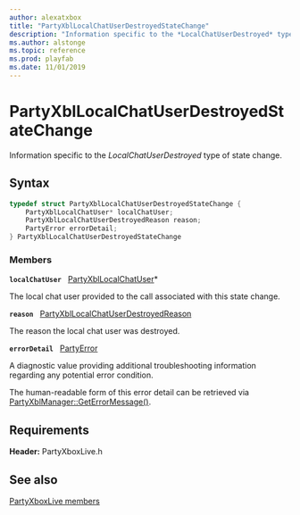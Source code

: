 ```yaml
---
author: alexatxbox
title: "PartyXblLocalChatUserDestroyedStateChange"
description: "Information specific to the *LocalChatUserDestroyed* type of state change."
ms.author: alstonge
ms.topic: reference
ms.prod: playfab
ms.date: 11/01/2019
---
```


# PartyXblLocalChatUserDestroyedStateChange  

Information specific to the *LocalChatUserDestroyed* type of state change.  

## Syntax  
  
```cpp
typedef struct PartyXblLocalChatUserDestroyedStateChange {  
    PartyXblLocalChatUser* localChatUser;  
    PartyXblLocalChatUserDestroyedReason reason;  
    PartyError errorDetail;  
} PartyXblLocalChatUserDestroyedStateChange  
```
  
### Members  
  
**`localChatUser`** &nbsp; [PartyXblLocalChatUser](../classes/PartyXblLocalChatUser/partyxbllocalchatuser.md)*  
  
The local chat user provided to the call associated with this state change.
  
**`reason`** &nbsp; [PartyXblLocalChatUserDestroyedReason](../enums/partyxbllocalchatuserdestroyedreason.md)  
  
The reason the local chat user was destroyed.
  
**`errorDetail`** &nbsp; [PartyError](../../../networking/reference/typedefs.md)  
  
A diagnostic value providing additional troubleshooting information regarding any potential error condition.
  
The human-readable form of this error detail can be retrieved via [PartyXblManager::GetErrorMessage()](../classes/PartyXblManager/methods/partyxblmanager_geterrormessage.md).
  
  
## Requirements  
  
**Header:** PartyXboxLive.h
  
## See also  
[PartyXboxLive members](../partyxboxlive_members.md)  

  
  
